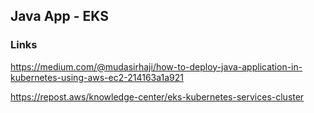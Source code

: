 ## Java App - EKS

### Links
https://medium.com/@mudasirhaji/how-to-deploy-java-application-in-kubernetes-using-aws-ec2-214163a1a921

https://repost.aws/knowledge-center/eks-kubernetes-services-cluster
